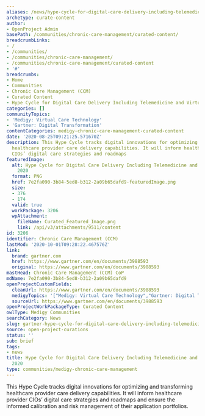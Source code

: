 ```yaml
---
aliases: /news/hype-cycle-for-digital-care-delivery-including-telemedicine-and-virtual-care-2020
archetype: curate-content
author:
- OpenProject Admin
basePath: /communities/chronic-care-management/curated-content/
breadcrumbLinks:
- /
- /communities/
- /communities/chronic-care-management/
- /communities/chronic-care-management/curated-content
- '#'
breadcrumbs:
- Home
- Communities
- Chronic Care Management (CCM)
- Curated Content
- Hype Cycle for Digital Care Delivery Including Telemedicine and Virtual Care, 2020
categories: []
communityTopics:
- 'Medigy: Virtual Care Technology'
- 'Gartner: Digital Transformation'
contentCategories: medigy-chronic-care-management-curated-content
date: '2020-08-25T09:21:25.571670Z'
description: This Hype Cycle tracks digital innovations for optimizing and transforming
  healthcare provider care delivery capabilities. It will inform healthcare provider
  CIOs’ digital care strategies and roadmaps
featuredImage:
  alt: Hype Cycle for Digital Care Delivery Including Telemedicine and Virtual Care,
    2020
  format: PNG
  href: 7e2fa090-3b84-5ed8-b312-2a09b65dafd9-featuredImage.png
  size:
  - 376
  - 174
  valid: true
  workPackage: 3206
  wpAttachment:
    fileName: Curated_Featured_Image.png
    link: /api/v3/attachments/9511/content
id: 3206
identifier: Chronic Care Management (CCM)
lastMod: '2020-10-01T09:28:22.467576Z'
link:
  brand: gartner.com
  href: https://www.gartner.com/en/documents/3988593
  original: https://www.gartner.com/en/documents/3988593
mastHead: Chronic Care Management (CCM) CoP
mdName: 7e2fa090-3b84-5ed8-b312-2a09b65dafd9
openProjectCustomFields:
  cleanUrl: https://www.gartner.com/en/documents/3988593
  medigyTopics: '["Medigy: Virtual Care Technology","Gartner: Digital Transformation"]'
  sourceUrl: https://www.gartner.com/en/documents/3988593
openProjectWorkPackageType: Curated Content
owlType: Medigy Communities
searchCategory: News
slug: gartner-hype-cycle-for-digital-care-delivery-including-telemedicine-and-virtual-care-2020
source: open-project-curations
status: ''
sub: brief
tags:
- news
title: Hype Cycle for Digital Care Delivery Including Telemedicine and Virtual Care,
  2020
type: communities/medigy-chronic-care-management
---
```


This Hype Cycle tracks digital innovations for optimizing and transforming healthcare provider care delivery capabilities. It will inform healthcare provider CIOs’ digital care strategies and roadmaps and ensure the informed calibration and risk management of their application portfolios.